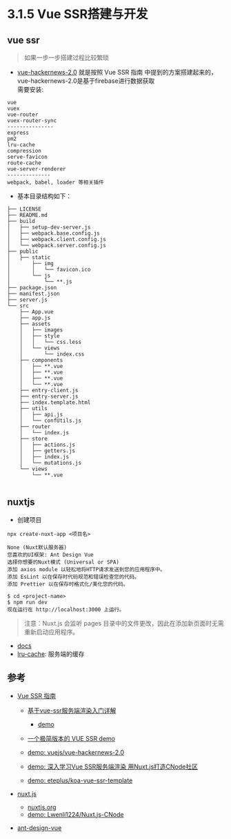 # 3.1.5 Vue SSR搭建与开发
>


## vue ssr

>如果一步一步搭建过程比较繁琐
- [vue-hackernews-2.0](https://github.com/vuejs/vue-hackernews-2.0) 就是按照 Vue SSR 指南 中提到的方案搭建起来的，  
vue-hackernews-2.0是基于firebase进行数据获取    
需要安装:  
```
vue  
vuex  
vue-router 
vuex-router-sync   
---------------  
express
pm2
lru-cache 
compression   
serve-favicon   
route-cache  
vue-server-renderer  
--------------  
webpack, babel, loader 等相关插件
```

- 基本目录结构如下：

```
├── LICENSE
├── README.md
├── build
│   ├── setup-dev-server.js
│   ├── webpack.base.config.js
│   ├── webpack.client.config.js
│   └── webpack.server.config.js
├── public
│   ├── static
│       ├── img
│       │   └── favicon.ico
│       └── js
│           └── **.js
├── package.json
├── manifest.json
├── server.js
└── src
    ├── App.vue
    ├── app.js
    ├── assets
    │   ├── images
    │   ├── style
    │   │   └── css.less
    │   └── views
    │       └── index.css
    ├── components
    │   ├── **.vue
    │   ├── **.vue
    │   ├── **.vue
    │   └── **.vue
    ├── entry-client.js
    ├── entry-server.js
    ├── index.template.html
    ├── utils
    │   ├── api.js
    │   └── confUtils.js
    ├── router
    │   └── index.js
    ├── store
    │   ├── actions.js
    │   ├── getters.js
    │   ├── index.js
    │   └── mutations.js
    └── views
        └── **.vue
              

```

## nuxtjs

- 创建项目
```
npx create-nuxt-app <项目名>

None (Nuxt默认服务器)
您喜欢的UI框架: Ant Design Vue
选择你想要的Nuxt模式 (Universal or SPA)
添加 axios module 以轻松地将HTTP请求发送到您的应用程序中。
添加 EsLint 以在保存时代码规范和错误检查您的代码。
添加 Prettier 以在保存时格式化/美化您的代码。

$ cd <project-name>
$ npm run dev
现在运行在 http://localhost:3000 上运行。
```
>注意：Nuxt.js 会监听 pages 目录中的文件更改，因此在添加新页面时无需重新启动应用程序。

- [docs](https://zh.nuxtjs.org/guide/installation)
- [lru-cache](https://www.npmjs.com/package/lru-cache): 服务端的缓存


## 参考
- [Vue SSR 指南](https://ssr.vuejs.org/zh/#%E4%BB%80%E4%B9%88%E6%98%AF%E6%9C%8D%E5%8A%A1%E5%99%A8%E7%AB%AF%E6%B8%B2%E6%9F%93-ssr-%EF%BC%9F)
  - [基于vue-ssr服务端渲染入门详解](https://juejin.im/post/5a50f208f265da3e5132ed91)
    - [demo](https://github.com/wqzwh/ga-vue-ssr)

  - [一个极简版本的 VUE SSR demo](https://juejin.im/post/5ba35be16fb9a05d3b336936)

  - [demo: vuejs/vue-hackernews-2.0](https://github.com/vuejs/vue-hackernews-2.0)
  - [demo: 深入学习Vue SSR服务端渲染 用Nuxt.js打造CNode社区](https://juejin.im/post/5c45f13f6fb9a049e12a86fb)

  - [demo: eteplus/koa-vue-ssr-template](https://github.com/eteplus/koa-vue-ssr-template)

- [nuxt.js](https://github.com/nuxt/nuxt.js)
  - [nuxtjs.org](https://zh.nuxtjs.org/)
  - [demo: Lwenli1224/Nuxt.js-CNode](https://github.com/Lwenli1224/Nuxt.js-CNode)


- [ant-design-vue](https://ant-design-vue.gitee.io/docs/vue/introduce-cn/)
